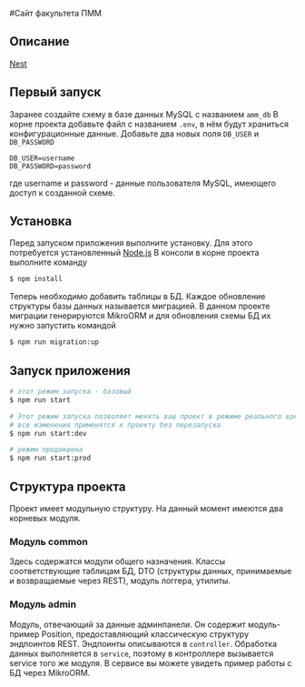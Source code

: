#Сайт факультета ПММ
## Описание

[Nest](https://github.com/nestjs/nest)

## Первый запуск

Заранее создайте схему в базе данных MySQL с названием `amm_db`
В корне проекта добавьте файл с названием `.env`, в нём будут храниться конфигурационные данные. Добавьте два новых поля `DB_USER` и `DB_PASSWORD`
```env
DB_USER=username 
DB_PASSWORD=password
```
где username и password - данные пользователя MySQL, имеющего доступ к созданной схеме.


## Установка
Перед запуском приложения выполните установку. Для этого потребуется установленный [Node.js](https://nodejs.org/en/)
В консоли в корне проекта выполните команду
```bash
$ npm install
```
Теперь необходимо добавить таблицы в БД. Каждое обновление структуры базы данных называется миграцией. В данном проекте миграции генерируются MikroORM и для обновления схемы БД их нужно запустить командой
```bash
$ npm run migration:up
```

## Запуск приложения

```bash
# этот режим запуска - базовый
$ npm run start

# Этот режим запуска позволяет менять ваш проект в режиме реального времени, 
# все изменения применятся к проекту без перезапуска 
$ npm run start:dev

# режим продакшена
$ npm run start:prod
```

## Структура проекта
Проект имеет модульную структуру. На данный момент имеются два корневых модуля.

### Модуль common
Здесь содержатся модули общего назначения. Классы соответствующие таблицам БД, DTO (структуры данных, принимаемые и возвращаемые через REST), модуль логгера, утилиты.

### Модуль admin
Модуль, отвечающий за данные админпанели. Он содержит модуль-пример Position, предоставляющий классическую структуру эндпоинтов REST. Эндпоинты описываются в `controller`. Обработка данных выполняется в `service`, поэтому в контроллере вызывается service того же модуля. В сервисе вы можете увидеть пример работы с БД через  MikroORM.
